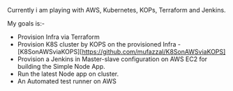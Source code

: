 Currently i am playing with AWS, Kubernetes, KOPs, Terraform and Jenkins.

My goals is:-
  - Provision Infra via Terraform 
  - Provision K8S cluster by KOPS on the provisioned Infra - [K8SonAWSviaKOPS][https://github.com/mufazzal/K8SonAWSviaKOPS]
  - Provision a Jenkins in Master-slave configuration on AWS EC2 for building the Simple Node App.
  - Run the latest Node app on cluster. 
  - An Automated test runner on AWS


<!--
**mufazzal/mufazzal** is a ✨ _special_ ✨ repository because its `README.md` (this file) appears on your GitHub profile.

Here are some ideas to get you started:

- 🔭 I’m currently working on ...
- 🌱 I’m currently learning ...
- 👯 I’m looking to collaborate on ...
- 🤔 I’m looking for help with ...
- 💬 Ask me about ...
- 📫 How to reach me: ...
- 😄 Pronouns: ...
- ⚡ Fun fact: ...
-->
